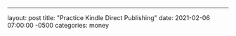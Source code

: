 ---
layout: post
title:  "Practice Kindle Direct Publishing"
date:   2021-02-06 07:00:00 -0500
categories: money
